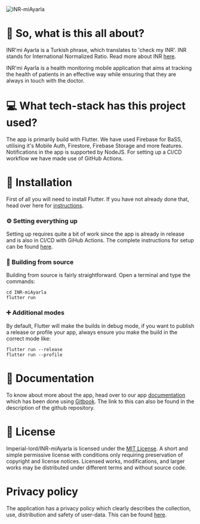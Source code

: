 ![INR-miAyarla](https://socialify.git.ci/Imperial-lord/INR-miAyarla/image?description=1&forks=1&issues=1&language=1&logo=https%3A%2F%2Fi.ibb.co%2FLN23p27%2Fblood-drop.png&pulls=1&stargazers=1&theme=Light)

# 🙋 So, what is this all about? 
INR'mi Ayarla is a Turkish phrase, which translates to 'check my INR'.     INR stands for International Normalized Ratio. Read more about INR [here](https://www.urmc.rochester.edu/encyclopedia/content.aspx?contenttypeid=167&contentid=international_normalized_ratio).

INR'mi Ayarla is a health monitoring mobile application that aims at tracking the health of patients in an effective way while ensuring that they are always in touch with the doctor.

# 💻 What tech-stack has this project used?
The app is primarily build with Flutter. We have used Firebase for BaSS, utilising it's Mobile Auth, Firestore, Firebase Storage and more features. Notifications in the app is supported by NodeJS. For setting up a CI/CD workflow we have made use of GitHub Actions.

# 🔧 Installation
First of all you will need to install Flutter. If you have not already done that, head over here for [instructions](https://flutter.dev/docs/get-started/install).

### ⚙️ Setting everything up
Setting up requires quite a bit of work since the app is already in release and is also in CI/CD with GiHub Actions. The complete instructions for setup can be found [here](https://inr-mi-ayarla.gitbook.io/docs/setup-instructions).

### 🧱 Building from source 
Building from source is fairly straightforward. Open a terminal and type the commands:
```
cd INR-miAyarla
flutter run
```
### ➕ Additional modes
By default, Flutter will make the builds in debug mode, if you want to publish a release or profile your app, always ensure you make the build in the correct mode like:

```
flutter run --release
flutter run --profile
```

# 📝 Documentation
To know about more about the app, head over to our app [documentation](https://inr-mi-ayarla.gitbook.io/docs/) which has been done using [Gitbook](https://www.gitbook.com/). The link to this can also be found in the description of the github repository.


# 📜 License
Imperial-lord/INR-miAyarla is licensed under the [MIT License](https://github.com/Imperial-lord/INR-miAyarla/blob/main/LICENSE).
A short and simple permissive license with conditions only requiring preservation of copyright and license notices. Licensed works, modifications, and larger works may be distributed under different terms and without source code.

# Privacy policy
The application has a privacy policy which clearly describes the collection, use, distribution and safety of user-data. This can be found [here](https://github.com/Imperial-lord/INR-miAyarla/blob/main/PRIVACY_POLICY.md).
